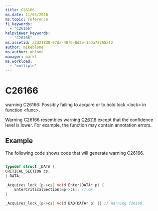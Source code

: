 ```yaml
---
title: C26166
ms.date: 11/04/2016
ms.topic: reference
f1_keywords:
  - "C26166"
helpviewer_keywords:
  - "C26166"
ms.assetid: a3d21838-07da-40f6-8d2e-1ada72765af2
author: mikeblome
ms.author: mblome
manager: markl
ms.workload:
  - "multiple"
---
```

# C26166
warning C26166: Possibly failing to acquire or to hold lock \<lock> in function \<func>.

 Warning C26166 resembles warning [C26116](../code-quality/c26116.md) except that the confidence level is lower. For example, the function may contain annotation errors.

## Example
 The following code shows code that will generate warning C26166.

```cpp

typedef struct _DATA {
CRITICAL_SECTION cs;
} DATA;

_Acquires_lock_(p->cs) void Enter(DATA* p) {
    EnterCriticalSection(&p->cs); // OK
}

_Acquires_lock_(p->cs) void BAD(DATA* p) {} // Warning C26166
```